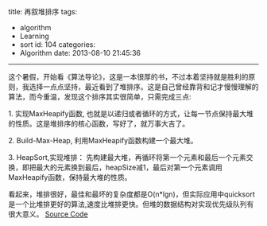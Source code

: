 title: 再叙堆排序
tags:
  - algorithm
  - Learning
  - sort
id: 104
categories:
  - Algorithm
date: 2013-08-10 21:45:36
---

这个暑假，开始看《算法导论》，这是一本很厚的书，不过本着坚持就是胜利的原则，我选择一点点坚持，最近看到了堆排序。这是自己曾经靠背和记才慢慢理解的算法，而今重温，发现这个排序其实很简单，只需完成三点:

1\. 实现MaxHeapify函数, 也就是以递归或者循环的方式，让每一节点保持最大堆的性质。这是堆排序的核心函数，写好了，就万事大吉了。

2\. Build-Max-Heap, 利用MaxHeapify函数构建一个最大堆。

3\. HeapSort,实现堆排： 先构建最大堆，再循环将第一个元素和最后一个元素交换，即把最大的元素换到最后，heapSize减1，最后对第一个元素调用MaxHeapify函数，保持最大堆的性质。

看起来，堆排很好，最佳和最坏的复杂度都是O(n*lgn)，但实际应用中quicksort是一个比堆排更好的算法,速度比堆排更快。但堆的数据结构对实现优先级队列有很大意义。
[Source Code](https://github.com/lgrcyanny/Algorithm/blob/master/src/com/algorithm/heap/HeapSort.java "Source Code")